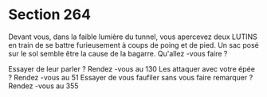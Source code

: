 # Section 264

Devant vous, dans la faible lumière du tunnel, vous apercevez deux LUTINS en train de
se battre furieusement à coups de poing et de pied.  Un sac posé sur le sol semble être la
cause  de la bagarre. Qu'allez -vous faire  ?

Essayer de leur parler  ?      Rendez -vous au 130
Les attaquer avec votre épée  ?     Rendez -vous au  51
Essayer de vous faufiler sans vous faire remarquer  ?  Rendez -vous au 355